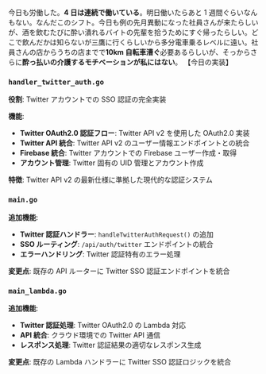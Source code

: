 今日も労働した。**4 日は連続で働いている**。明日働いたらあと 1 週間ぐらいなんもない。なんだこのシフト。今日も例の先月異動になった社員さんが来たらしいが、酒を飲むたびに酔い潰れるバイトの先輩を拾うためにすぐ帰ったらしい。どこで飲んだかは知らないが三鷹に行くらしいから多分電車乗るレベルに遠い。社員さんの店からうちの店までで**10km 自転車漕ぐ**必要あるらしいが、そっからさらに**酔っ払いの介護するモチベーションが私にはない**。
【今日の実装】

### **`handler_twitter_auth.go`**

**役割**: Twitter アカウントでの SSO 認証の完全実装

**機能**:

- **Twitter OAuth2.0 認証フロー**: Twitter API v2 を使用した OAuth2.0 実装
- **Twitter API 統合**: Twitter API v2 のユーザー情報エンドポイントとの統合
- **Firebase 統合**: Twitter アカウントでの Firebase ユーザー作成・取得
- **アカウント管理**: Twitter 固有の UID 管理とアカウント作成

**特徴**: Twitter API v2 の最新仕様に準拠した現代的な認証システム

### **`main.go`**

**追加機能**:

- **Twitter 認証ハンドラー**: `handleTwitterAuthRequest()` の追加
- **SSO ルーティング**: `/api/auth/twitter` エンドポイントの統合
- **エラーハンドリング**: Twitter 認証特有のエラー処理

**変更点**: 既存の API ルーターに Twitter SSO 認証エンドポイントを統合

### **`main_lambda.go`**

**追加機能**:

- **Twitter 認証処理**: Twitter OAuth2.0 の Lambda 対応
- **API 統合**: クラウド環境での Twitter API 通信
- **レスポンス処理**: Twitter 認証結果の適切なレスポンス生成

**変更点**: 既存の Lambda ハンドラーに Twitter SSO 認証ロジックを統合
